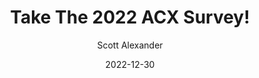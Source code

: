 ---
layout: podcast
title: "Take The 2022 ACX Survey!"
author: Scott Alexander
description: https://astralcodexten.substack.com/p/take-the-2022-acx-survey
date: 2022-12-30
length: 253357
duration: 63
guid: take-the-2022-acx-survey
---